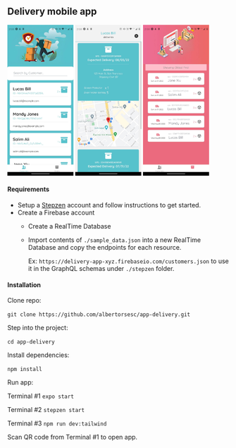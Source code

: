 ## Delivery mobile app

<div>
<img src="https://raw.githubusercontent.com/albertorsesc/app-delivery/master/assets/customers-screen.jpg" alt="Delivery app" style="width:150px;"/>
<img src="https://github.com/albertorsesc/app-delivery/blob/master/assets/delivery-screen.jpg" alt="Delivery app" style="width:150px;"/>
<img src="https://raw.githubusercontent.com/albertorsesc/app-delivery/master/assets/orders-screen.jpg" alt="Delivery app" style="width:150px;"/>
<div>

#### Requirements

* Setup a [Stepzen](https://stepzen.com/) account and follow instructions to get started.
* Create a Firebase account
  * Create a RealTime Database
  * Import contents of `./sample_data.json` into a new RealTime Database and copy the endpoints for each resource.

    Ex: `https://delivery-app-xyz.firebaseio.com/customers.json` to use it in the GraphQL schemas under `./stepzen` folder.


#### Installation

Clone repo:

`git clone https://github.com/albertorsesc/app-delivery.git`

Step into the project:

`cd app-delivery`

Install dependencies:

`npm install`

Run app:

Terminal #1
`expo start`

Terminal #2
`stepzen start`

Terminal #3
`npm run dev:tailwind`

Scan QR code from Terminal #1 to open app.
